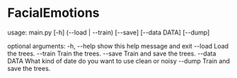 # FacialEmotions
usage: main.py [-h] (--load | --train) [--save] [--data DATA] [--dump]

optional arguments:
  -h, --help   show this help message and exit
  --load       Load the trees.
  --train      Train the trees.
  --save       Train and save the trees.
  --data DATA  What kind of date do you want to use clean or noisy
  --dump       Train and save the trees.
